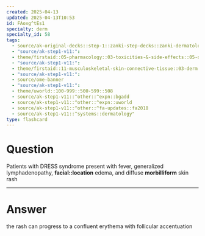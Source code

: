 ```yaml
---
created: 2025-04-13
updated: 2025-04-13T10:53
id: FAoxg^tEs1
specialty: derm
specialty_id: 58
tags:
  - source/ak-original-decks::step-1::zanki-step-decks::zanki-dermatology
  - "source/ak-step1-v11:": 
  - theme/firstaid::05-pharmacology::03-toxicities-&-side-effects::05-drug-reactions---hematologic
  - "source/ak-step1-v11:": 
  - theme/firstaid::11-musculoskeletal-skin-connective-tissue::03-derm::07-common-skin-disorders::dress-syndrome
  - "source/ak-step1-v11:": 
  - source/ome-banner
  - "source/ak-step1-v11:": 
  - theme/uworld::100-999::500-599::508
  - source/ak-step1-v11::^other::^expn::bgadd
  - source/ak-step1-v11::^other::^expn::uworld
  - source/ak-step1-v11::^other::^fa-updates::fa2018
  - source/ak-step1-v11::^systems::dermatology"
type: flashcard
---
```


# Question
Patients with DRESS syndrome present with fever, generalized lymphadenopathy, **facial::location** edema, and diffuse **morbilliform** skin rash

---

# Answer
the rash can progress to a confluent erythema with follicular accentuation